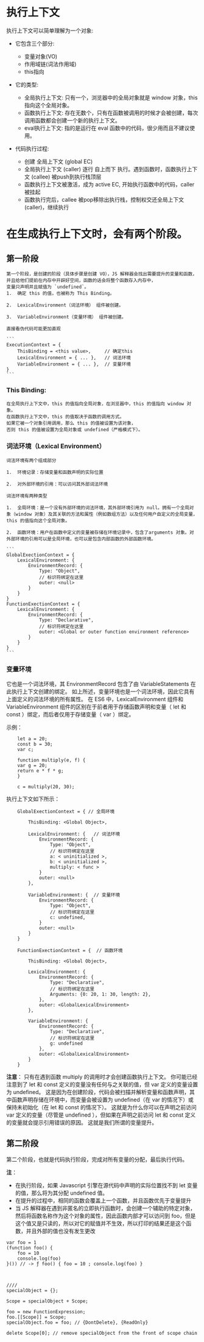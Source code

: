 #   执行上下文
执行上下文可以简单理解为一个对象:


-   它包含三个部分:

    -   变量对象(VO)
    -   作用域链(词法作用域)
    -   this指向

-   它的类型:

    -   全局执行上下文: 只有一个，浏览器中的全局对象就是 window 对象，this 指向这个全局对象。
    -   函数执行上下文: 存在无数个，只有在函数被调用的时候才会被创建，每次调用函数都会创建一个新的执行上下文。
    -   eval执行上下文: 指的是运行在 eval 函数中的代码，很少用而且不建议使用。

-   代码执行过程:

    -   创建 全局上下文 (global EC)
    -   全局执行上下文 (caller) 逐行 自上而下 执行。遇到函数时，函数执行上下文 (callee) 被push到执行栈顶层
    -   函数执行上下文被激活，成为 active EC, 开始执行函数中的代码，caller 被挂起
    -   函数执行完后，callee 被pop移除出执行栈，控制权交还全局上下文 (caller)，继续执行

#   在生成执行上下文时，会有两个阶段。

##  第一阶段
    第一个阶段，是创建的阶段（具体步骤是创建 VO），JS 解释器会找出需要提升的变量和函数，
    并且给他们提前在内存中开辟好空间，函数的话会将整个函数存入内存中，
    变量只声明并且赋值为 `undefined`。
    1.  确定 this 的值，也被称为 This Binding。

    2.  LexicalEnvironment（词法环境） 组件被创建。

    3.  VariableEnvironment（变量环境） 组件被创建。

    直接看伪代码可能更加直观

    ```
    ExecutionContext = {  
        ThisBinding = <this value>,     // 确定this 
        LexicalEnvironment = { ... },   // 词法环境
        VariableEnvironment = { ... },  // 变量环境
    }
    ```
### This Binding:

    在全局执行上下文中，this 的值指向全局对象，在浏览器中，this 的值指向 window 对象。
    在函数执行上下文中，this 的值取决于函数的调用方式。
    如果它被一个对象引用调用，那么 this 的值被设置为该对象，
    否则 this 的值被设置为全局对象或 undefined（严格模式下）。
        
###  词法环境（Lexical Environment）

    词法环境有两个组成部分

    1.  环境记录：存储变量和函数声明的实际位置

    2.  对外部环境的引用：可以访问其外部词法环境
    
    词法环境有两种类型

    1.  全局环境：是一个没有外部环境的词法环境，其外部环境引用为 null。拥有一个全局对象（window 对象）及其关联的方法和属性（例如数组方法）以及任何用户自定义的全局变量，this 的值指向这个全局对象。

    2.  函数环境：用户在函数中定义的变量被存储在环境记录中，包含了arguments 对象。对外部环境的引用可以是全局环境，也可以是包含内部函数的外部函数环境。

    ```
    GlobalExectionContext = {  
        LexicalEnvironment: {  
            EnvironmentRecord: {  
                Type: "Object",  
                // 标识符绑定在这里 
                outer: <null>  
            }  
        }
    }
    FunctionExectionContext = {  
        LexicalEnvironment: {  
            EnvironmentRecord: {  
                Type: "Declarative",  
                // 标识符绑定在这里 
                outer: <Global or outer function environment reference>  
            }  
        }
    }
    ```
### 变量环境

它也是一个词法环境，其 EnvironmentRecord 包含了由  VariableStatements 在此执行上下文创建的绑定。
如上所述，变量环境也是一个词法环境，因此它具有上面定义的词法环境的所有属性。
在 ES6 中，LexicalEnvironment 组件和 VariableEnvironment 组件的区别在于前者用于存储函数声明和变量（ let 和 const ）绑定，而后者仅用于存储变量（ var ）绑定。

示例：
```
    let a = 20;  
    const b = 30;  
    var c;

    function multiply(e, f) {  
    var g = 20;  
    return e * f * g;  
    }

    c = multiply(20, 30);

```
执行上下文如下所示：
```
    GlobalExectionContext = { // 全局环境

        ThisBinding: <Global Object>,

        LexicalEnvironment: {   // 词法环境
            EnvironmentRecord: {  
                Type: "Object",  
                // 标识符绑定在这里  
                a: < uninitialized >,  
                b: < uninitialized >,  
                multiply: < func >  
            }  
            outer: <null>  
        },

        VariableEnvironment: {  // 变量环境
            EnvironmentRecord: {  
                Type: "Object",  
                // 标识符绑定在这里  
                c: undefined,  
            }  
            outer: <null>  
        }  
    }

    FunctionExectionContext = {  // 函数环境
        
        ThisBinding: <Global Object>,

        LexicalEnvironment: {  
            EnvironmentRecord: {  
                Type: "Declarative",  
                // 标识符绑定在这里  
                Arguments: {0: 20, 1: 30, length: 2},  
            },  
            outer: <GlobalLexicalEnvironment>  
        },

        VariableEnvironment: {  
            EnvironmentRecord: {  
                Type: "Declarative",  
                // 标识符绑定在这里  
                g: undefined  
            },  
            outer: <GlobalLexicalEnvironment>  
        }  
    }

```
**注意**： 只有在遇到函数 multiply 的调用时才会创建函数执行上下文。
你可能已经注意到了 let 和 const 定义的变量没有任何与之关联的值，但 var 定义的变量设置为 undefined。
这是因为在创建阶段，代码会被扫描并解析变量和函数声明，其中函数声明存储在环境中，而变量会被设置为 undefined（在 var 的情况下）或保持未初始化（在 let 和 const 的情况下）。
这就是为什么你可以在声明之前访问 var 定义的变量（尽管是 undefined ），但如果在声明之前访问 let 和 const 定义的变量就会提示引用错误的原因。
这就是我们所谓的变量提升。

##  第二阶段

第二个阶段，也就是代码执行阶段，完成对所有变量的分配，最后执行代码。

**注**： 
-   在执行阶段，如果 Javascript 引擎在源代码中声明的实际位置找不到 let 变量的值，那么将为其分配 undefined 值。
-   在提升的过程中，相同的函数会覆盖上一个函数，并且函数优先于变量提升
-   当 JS 解释器在遇到非匿名的立即执行函数时，会创建一个辅助的特定对象，然后将函数名称作为这个对象的属性，因此函数内部才可以访问到 foo，但是这个值又是只读的，所以对它的赋值并不生效，所以打印的结果还是这个函数，并且外部的值也没有发生更改
```
var foo = 1
(function foo() {
    foo = 10
    console.log(foo)
}()) // -> ƒ foo() { foo = 10 ; console.log(foo) }



////
specialObject = {};

Scope = specialObject + Scope;

foo = new FunctionExpression;
foo.[[Scope]] = Scope;
specialObject.foo = foo; // {DontDelete}, {ReadOnly}

delete Scope[0]; // remove specialObject from the front of scope chain
```
